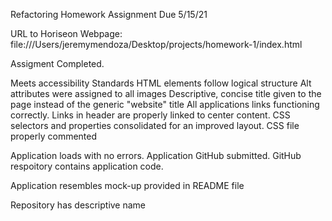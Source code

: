Refactoring Homework Assignment Due 5/15/21

URL to Horiseon Webpage: file:///Users/jeremymendoza/Desktop/projects/homework-1/index.html

Assigment Completed. 

Meets accessibility Standards
HTML elements follow logical structure
Alt attributes were assigned to all images
Descriptive, concise title given to the page instead of the generic "website" title 
All applications links functioning correctly. Links in header are properly linked to center content. 
CSS selectors and properties consolidated for an improved layout.
CSS file properly commented

Application loads with no errors.
Application GitHub submitted. 
GitHub respoitory contains application code.

Application resembles mock-up provided in README file

Repository has descriptive name

